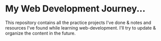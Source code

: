# My Web Development Journey...

This repository contains all the practice projects I've done & notes and resources I've found while learning web-development. I'll try to update & organize the content in the future.
